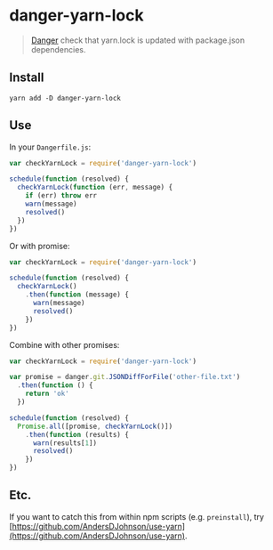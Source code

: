 # danger-yarn-lock
> [Danger] check that yarn.lock is updated with package.json dependencies.

## Install
```
yarn add -D danger-yarn-lock
```

## Use
In your `Dangerfile.js`:
```js
var checkYarnLock = require('danger-yarn-lock')

schedule(function (resolved) {
  checkYarnLock(function (err, message) {
    if (err) throw err
    warn(message)
    resolved()
  })
})
```

Or with promise:
```js
var checkYarnLock = require('danger-yarn-lock')

schedule(function (resolved) {
  checkYarnLock()
    .then(function (message) {
      warn(message)
      resolved()
    })
})
```

Combine with other promises:
```js
var checkYarnLock = require('danger-yarn-lock')

var promise = danger.git.JSONDiffForFile('other-file.txt')
  .then(function () {
    return 'ok'
  })

schedule(function (resolved) {
  Promise.all([promise, checkYarnLock()])
    .then(function (results) {
      warn(results[1])
      resolved()
    })
})
```

## Etc.

If you want to catch this from within npm scripts (e.g. `preinstall`), try [https://github.com/AndersDJohnson/use-yarn](https://github.com/AndersDJohnson/use-yarn).

[danger]: http://danger.systems/js/
